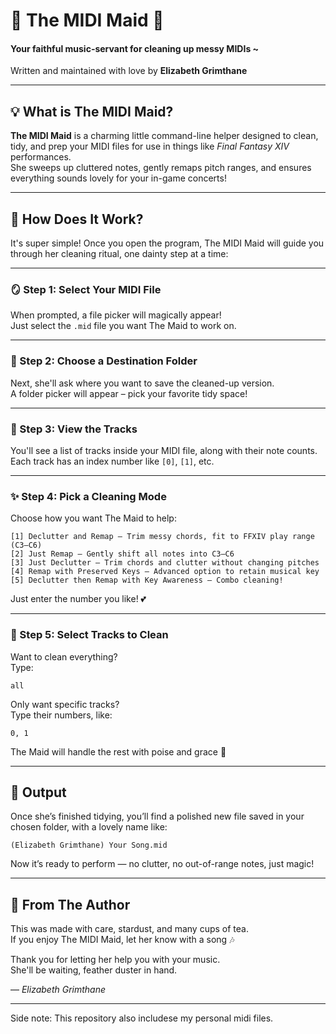 

# 🌸 The MIDI Maid 🌸  
#### Your faithful music-servant for cleaning up messy MIDIs ~  
Written and maintained with love by **Elizabeth Grimthane**  

---

## 💡 What is The MIDI Maid?

**The MIDI Maid** is a charming little command-line helper designed to clean, tidy, and prep your MIDI files for use in things like *Final Fantasy XIV* performances.  
She sweeps up cluttered notes, gently remaps pitch ranges, and ensures everything sounds lovely for your in-game concerts!

---

## 🧹 How Does It Work?

It's super simple! Once you open the program, The MIDI Maid will guide you through her cleaning ritual, one dainty step at a time:

---

### 🪞 Step 1: Select Your MIDI File  
When prompted, a file picker will magically appear!  
Just select the `.mid` file you want The Maid to work on.  

---

### 🧺 Step 2: Choose a Destination Folder  
Next, she'll ask where you want to save the cleaned-up version.  
A folder picker will appear – pick your favorite tidy space!

---

### 📑 Step 3: View the Tracks  
You'll see a list of tracks inside your MIDI file, along with their note counts.  
Each track has an index number like `[0]`, `[1]`, etc.

---

### ✨ Step 4: Pick a Cleaning Mode

Choose how you want The Maid to help:

```
[1] Declutter and Remap – Trim messy chords, fit to FFXIV play range (C3–C6)
[2] Just Remap – Gently shift all notes into C3–C6
[3] Just Declutter – Trim chords and clutter without changing pitches
[4] Remap with Preserved Keys – Advanced option to retain musical key
[5] Declutter then Remap with Key Awareness – Combo cleaning!
```

Just enter the number you like! 💕

---

### 🎻 Step 5: Select Tracks to Clean

Want to clean everything?  
Type:

```
all
```

Only want specific tracks?  
Type their numbers, like:

```
0, 1
```

The Maid will handle the rest with poise and grace 🌟

---

## 🍰 Output

Once she’s finished tidying, you’ll find a polished new file saved in your chosen folder, with a lovely name like:

```
(Elizabeth Grimthane) Your Song.mid
```

Now it’s ready to perform — no clutter, no out-of-range notes, just magic!

---

## 💌 From The Author

This was made with care, stardust, and many cups of tea.  
If you enjoy The MIDI Maid, let her know with a song 🎶

Thank you for letting her help you with your music.  
She'll be waiting, feather duster in hand.

— *Elizabeth Grimthane*

---

Side note: This repository also includese my personal midi files.

